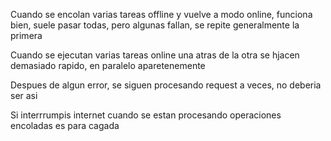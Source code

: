 Cuando se encolan varias tareas offline y vuelve a modo online, funciona bien, suele pasar todas, pero algunas fallan, se repite generalmente la primera

Cuando se ejecutan varias tareas online una atras de la otra se hjacen demasiado rapido, en paralelo aparetenemente

Despues de algun error, se siguen procesando request a veces, no deberia ser asi

Si interrrumpis internet cuando se estan procesando operaciones encoladas es para cagada
